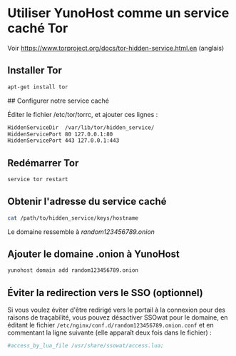 # Utiliser YunoHost comme un service caché Tor

Voir https://www.torproject.org/docs/tor-hidden-service.html.en (anglais)

## Installer Tor

```bash
apt-get install tor 
```

## Configurer notre service caché

Éditer le fichier /etc/tor/torrc, et ajouter ces lignes :

```bash
HiddenServiceDir  /var/lib/tor/hidden_service/
HiddenServicePort 80 127.0.0.1:80
HiddenServicePort 443 127.0.0.1:443
```

## Redémarrer Tor

```bash
service tor restart
```


## Obtenir l'adresse du service caché

```bash
cat /path/to/hidden_service/keys/hostname
```

Le domaine ressemble à *random123456789.onion*

## Ajouter le domaine .onion à YunoHost

```bash
yunohost domain add random123456789.onion
```

## Éviter la redirection vers le SSO (optionnel)

Si vous voulez éviter d'être redirigé vers le portail à la connexion pour des raisons de traçabilité, vous pouvez désactiver SSOwat pour le domaine, en éditant le fichier `/etc/nginx/conf.d/random123456789.onion.conf` et en commentant la ligne suivante (elle apparaît deux fois dans le fichier) :

```bash
#access_by_lua_file /usr/share/ssowat/access.lua;
```

